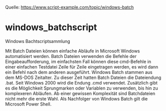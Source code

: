 Quelle: https://www.script-example.com/topic/windows-batch
# windows_batchscript
Windows Bachtscriptsammlung


Mit Batch Dateien können einfache Abläufe in Microsoft Windows automatisiert werden. Batch Dateien verwenden die Befehle der Eingabeaufforderung, im einfachsten Fall können diese cmd-Befehle in einer einfachen Testdatei Zeile für Zeile eingetragen werden, es wird dann ein Befehl nach dem anderen ausgeführt.
Windows Batch stammen aus dem MS-DOS Zeitalter. Zu dieser Zeit hatten Batch Dateien die Dateiendung .bat. Seit Windows 2000 wird die Endung .cmd verwendet. Zusätzlich gibt es die Möglichkeit Sprungmarken oder Variablen zu verwenden, bis hin zu komplexeren Abläufen. Ab einer gewissen Komplexität sind Batchdateien nicht mehr die erste Wahl. Als Nachfolger von Windows Batch gilt die Microsoft Power Shell.
